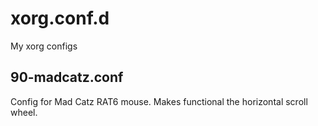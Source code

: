 # xorg.conf.d
My xorg configs

## 90-madcatz.conf
Config for Mad Catz RAT6 mouse. Makes functional the horizontal scroll wheel.
